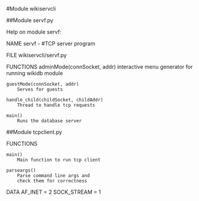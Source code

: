 #Module wikiservcli 

##Module servf.py

Help on module servf:

NAME
    servf - #TCP server program

FILE
    wikiservcli/servf.py

FUNCTIONS
    adminMode(connSocket, addr)
        interactive menu generator for running 
        wikidb module
        
    guestMode(connSocket, addr)
        Serves for guests
    
    handle_child(childSocket, childAddr)
        Thread to handle tcp requests

    main()
        Runs the database server


##Module tcpclient.py

FUNCTIONS

    main()
        Main function to run tcp client
    
    parseargs()
        Parse command line args and 
        check them for correctness

DATA
    AF_INET = 2
    SOCK_STREAM = 1
